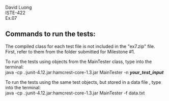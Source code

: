 David Luong <br>
ISTE-422 <br>
Ex.07 <br>

## Commands to run the tests:

The compiled class for each test file is not included in the "ex7.zip" file. First, refer to them from the folder submitted for Milestone #1.

To run the tests using objects from the MainTester class, type into the terminal: <br>
    java -cp .:junit-4.12.jar:hamcrest-core-1.3.jar MainTester -n <em>**your_test_input**</em>

To run the tests using the same test objects, but stored in a data file , type into the terminal: <br>
    java -cp .:junit-4.12.jar:hamcrest-core-1.3.jar MainTester -f data.txt

